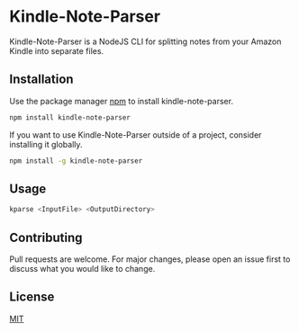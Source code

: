 # Kindle-Note-Parser

[](	https://img.shields.io/github/license/pgoodbread/kindle-note-parser)

Kindle-Note-Parser is a NodeJS CLI for splitting notes from your Amazon Kindle into separate files.

## Installation

Use the package manager [npm](https://www.npmjs.com/) to install kindle-note-parser.

```bash
npm install kindle-note-parser
```

If you want to use Kindle-Note-Parser outside of a project, consider installing it globally.

```bash
npm install -g kindle-note-parser
```

## Usage

```bash
kparse <InputFile> <OutputDirectory>
```

## Contributing
Pull requests are welcome. For major changes, please open an issue first to discuss what you would like to change.

## License
[MIT](https://choosealicense.com/licenses/mit/)